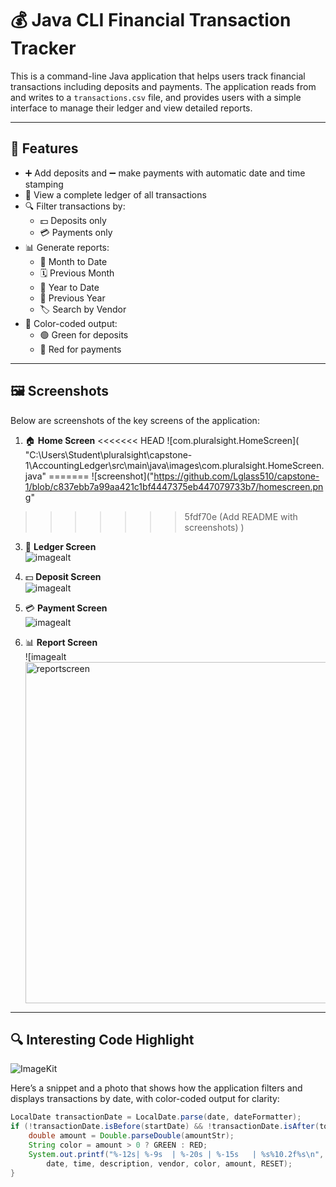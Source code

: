 # 💰 Java CLI Financial Transaction Tracker

This is a command-line Java application that helps users track financial transactions including deposits and payments. The application reads from and writes to a `transactions.csv` file, and provides users with a simple interface to manage their ledger and view detailed reports.

---

## 🚀 Features

- ➕ Add deposits and ➖ make payments with automatic date and time stamping
- 📓 View a complete ledger of all transactions
- 🔍 Filter transactions by:
  - 💵 Deposits only
  - 💳 Payments only
- 📊 Generate reports:
  - 📆 Month to Date
  - 🗓️ Previous Month
  - 📅 Year to Date
  - 🧾 Previous Year
  - 🏷️ Search by Vendor
- 🎨 Color-coded output:
  - 🟢 Green for deposits
  - 🔴 Red for payments

---

## 🖼️ Screenshots

Below are screenshots of the key screens of the application:

1. 🏠 **Home Screen**
<<<<<<< HEAD
   ![com.pluralsight.HomeScreen]( "C:\Users\Student\pluralsight\capstone-1\AccountingLedger\src\main\java\images\com.pluralsight.HomeScreen.java"
=======
   ![screenshot]("https://github.com/Lglass510/capstone-1/blob/c837ebb7a99aa421c1bf4447375eb447079733b7/homescreen.png"
>>>>>>> 5fdf70e (Add README with screenshots)
)
   

3. 📒 **Ledger Screen**  
   ![imagealt](<img width="559" alt="ledgerscreen" src="https://github.com/user-attachments/assets/aba7631e-2c37-492b-b40c-9e41ebbc8fe0" />
)

4. 💵 **Deposit Screen**  
   ![imagealt](<img width="564" alt="depositscreen" src="https://github.com/user-attachments/assets/a8aed9af-2752-474c-80ef-f990837bcf19" />
)

5. 💳 **Payment Screen**  
   ![imagealt](<img width="536" alt="paymentscreen" src="https://github.com/user-attachments/assets/f8bdb09a-83ce-47c8-88c7-de3ab6a47553" />
)

6. 📊 **Report Screen**  
  ![imagealt<img width="546" alt="reportscreen" src="https://github.com/user-attachments/assets/ffb51eea-7943-482b-8cf3-5831e18a766a" />


---

## 🔍 Interesting Code Highlight
![ImageKit](<img width="767" alt="ansicolors" src="https://github.com/user-attachments/assets/8b68f482-2e06-4b15-9376-0cce40601c54" />
)

Here’s a snippet and a photo that shows how the application filters and displays transactions by date, with color-coded output for clarity:

```java
LocalDate transactionDate = LocalDate.parse(date, dateFormatter);
if (!transactionDate.isBefore(startDate) && !transactionDate.isAfter(today)) {
    double amount = Double.parseDouble(amountStr);
    String color = amount > 0 ? GREEN : RED;
    System.out.printf("%-12s| %-9s  | %-20s | %-15s   | %s%10.2f%s\n",
        date, time, description, vendor, color, amount, RESET);
}

